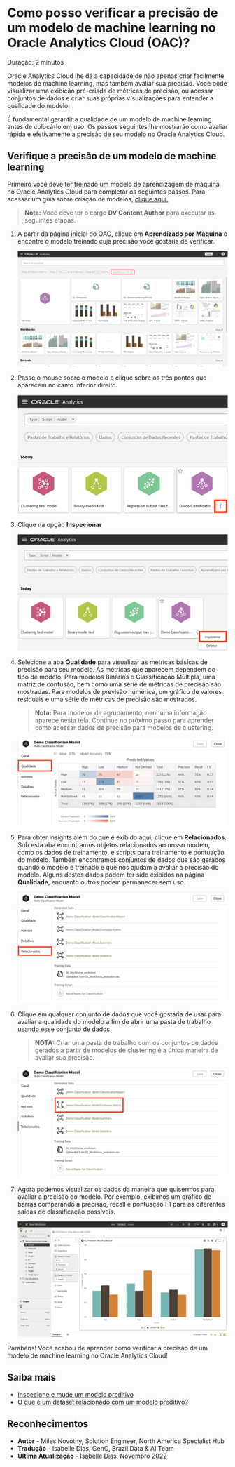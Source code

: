# Como posso verificar a precisão de um modelo de machine learning no Oracle Analytics Cloud (OAC)?
Duração: 2 minutos

Oracle Analytics Cloud lhe dá a capacidade de não apenas criar facilmente modelos de machine learning, mas também avaliar sua precisão. Você pode visualizar uma exibição pré-criada de métricas de precisão, ou acessar conjuntos de dados e criar suas próprias visualizações para entender a qualidade do modelo.

É fundamental garantir a qualidade de um modelo de machine learning antes de colocá-lo em uso. 
Os passos seguintes lhe mostrarão como avaliar rápida e efetivamente a precisão de seu modelo no Oracle Analytics Cloud.

## Verifique a precisão de um modelo de machine learning

Primeiro você deve ter treinado um modelo de aprendizagem de máquina no Oracle Analytics Cloud para completar os seguintes passos. Para acessar um guia sobre criação de modelos, [clique aqui.](https://apexapps.oracle.com/pls/apex/r/dbpm/livelabs/run-workshop?p210_wid=3281&session=107730485068362)
>**Nota:** Você deve ter o cargo **DV Content Author** para executar as seguintes etapas.

1. A partir da página inicial do OAC, clique em **Aprendizado por Máquina** e encontre o modelo treinado cuja precisão você gostaria de verificar.

    ![OAC homepage](images/oac-homepage.png)

2. Passe o mouse sobre o modelo e clique sobre os três pontos que aparecem no canto inferior direito.

    ![OAC machine learning tab](images/oac-machinelearning.png)

3. Clique na opção **Inspecionar**

    ![OAC machine learning tab - inspect](images/oac-machinelearning-inspect.png)

4. Selecione a aba **Qualidade** para visualizar as métricas básicas de precisão para seu modelo. As métricas que aparecem dependem do tipo de modelo. Para modelos Binários e  Classificação Múltipla, uma matriz de confusão, bem como uma série de métricas de precisão são mostradas. Para modelos de previsão numérica, um gráfico de valores residuais e uma série de métricas de precisão são mostrados.

      >**Nota:** Para modelos de agrupamento, nenhuma informação aparece nesta tela. Continue no próximo passo para aprender como acessar dados de precisão para modelos de clustering.

      ![Inspect tab quality page](images/oac-inspect-quality.png)

5. Para obter insights além do que é exibido aqui, clique em **Relacionados**. Sob esta aba encontramos objetos relacionados ao nosso modelo, como os dados de treinamento, e scripts para treinamento e pontuação do modelo. Também encontramos conjuntos de dados que são gerados quando o modelo é treinado e que nos ajudam a avaliar a precisão do modelo. Alguns destes dados podem ter sido exibidos na página **Qualidade**, enquanto outros podem permanecer sem uso.

    ![Inspect tab related page](images/oac-inspect-related.png)

6. Clique em qualquer conjunto de dados que você gostaria de usar para avaliar a qualidade do modelo a fim de abrir uma pasta de trabalho usando esse conjunto de dados.

      >**NOTA:** Criar uma pasta de trabalho com os conjuntos de dados gerados a partir de modelos de clustering é a única maneira de avaliar sua precisão.

      ![Inspect tab related page with model highlight](images/oac-inspect-related-dataset.png)

7. Agora podemos visualizar os dados da maneira que quisermos para avaliar a precisão do modelo. Por exemplo, exibimos um gráfico de barras comparando a precisão, recall e pontuação F1 para as diferentes saídas de classificação possíveis.

    ![Canvas with confusion matrix dataset](images/oac-accuracy-workbook.png)

Parabéns! Você acabou de aprender como verificar a precisão de um modelo de machine learning no Oracle Analytics Cloud!

## Saiba mais

* [Inspecione e mude um modelo preditivo](https://docs.oracle.com/en/cloud/paas/analytics-cloud/tutorial-inspect-modify-prediction-model/index.html)
* [O que é um dataset relacionado com um modelo preditivo?](https://docs.oracle.com/en/cloud/paas/analytics-cloud/acubi/create-and-use-oracle-analytics-predictive-models.html#GUID-4C55DF0E-7FBB-40B7-8650-71CCCA574F57)

## Reconhecimentos
* **Autor** - Miles Novotny, Solution Engineer, North America Specialist Hub
* **Tradução** - Isabelle Dias, GenO, Brazil Data & AI Team
* **Última Atualização** - Isabelle Dias,  Novembro 2022
